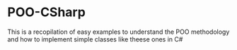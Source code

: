 # POO-CSharp

This is a recopilation of easy examples to understand the POO methodology and how to implement simple classes like theese ones in C#
